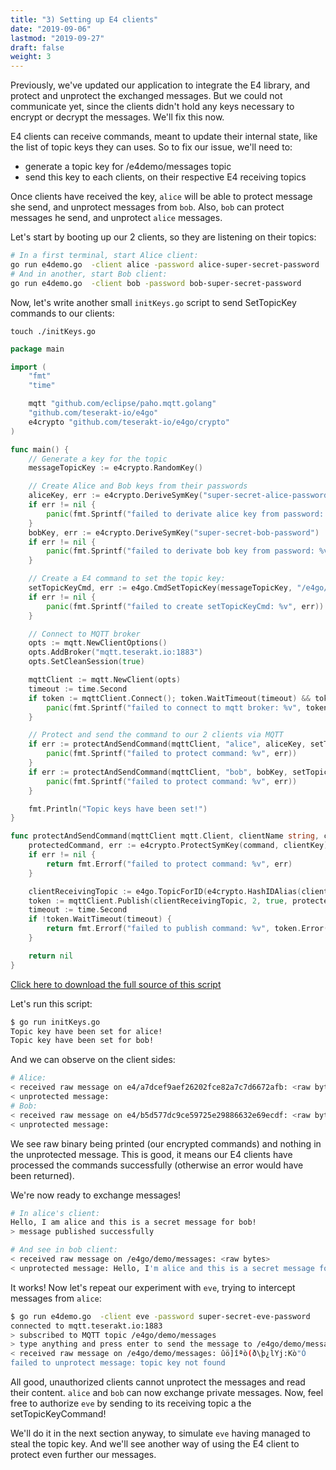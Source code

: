 ```yaml
---
title: "3) Setting up E4 clients"
date: "2019-09-06"
lastmod: "2019-09-27"
draft: false
weight: 3
---
```


Previously, we've updated our application to integrate the E4 library, and protect and unprotect the exchanged messages. But we could not communicate yet, since the clients didn't hold any keys necessary to encrypt or decrypt the messages. We'll fix this now.

E4 clients can receive commands, meant to update their internal state, like the list of topic keys they can uses. So to fix our issue, we'll need to:

* generate a topic key for /e4demo/messages topic
* send this key to each clients, on their respective E4 receiving topics

Once clients have received the key, `alice` will be able to protect message she send, and unprotect messages from `bob`. Also, `bob` can protect messages he send, and unprotect `alice` messages.


Let's start by booting up our 2 clients, so they are listening on their topics:
```bash
# In a first terminal, start Alice client:
go run e4demo.go  -client alice -password alice-super-secret-password
# And in another, start Bob client:
go run e4demo.go  -client bob -password bob-super-secret-password
```

Now, let's write another small `initKeys.go` script to send SetTopicKey commands to our clients:

```text
touch ./initKeys.go
```

```go
package main

import (
	"fmt"
	"time"

	mqtt "github.com/eclipse/paho.mqtt.golang"
	"github.com/teserakt-io/e4go"
	e4crypto "github.com/teserakt-io/e4go/crypto"
)

func main() {
	// Generate a key for the topic
	messageTopicKey := e4crypto.RandomKey()

	// Create Alice and Bob keys from their passwords
	aliceKey, err := e4crypto.DeriveSymKey("super-secret-alice-password")
	if err != nil {
		panic(fmt.Sprintf("failed to derivate alice key from password: %v", err))
	}
	bobKey, err := e4crypto.DeriveSymKey("super-secret-bob-password")
	if err != nil {
		panic(fmt.Sprintf("failed to derivate bob key from password: %v", err))
	}

	// Create a E4 command to set the topic key:
	setTopicKeyCmd, err := e4go.CmdSetTopicKey(messageTopicKey, "/e4go/demo/messages")
	if err != nil {
		panic(fmt.Sprintf("failed to create setTopicKeyCmd: %v", err))
	}

	// Connect to MQTT broker
	opts := mqtt.NewClientOptions()
	opts.AddBroker("mqtt.teserakt.io:1883")
	opts.SetCleanSession(true)

	mqttClient := mqtt.NewClient(opts)
	timeout := time.Second
	if token := mqttClient.Connect(); token.WaitTimeout(timeout) && token.Error() != nil {
		panic(fmt.Sprintf("failed to connect to mqtt broker: %v", token.Error()))
	}

	// Protect and send the command to our 2 clients via MQTT
	if err := protectAndSendCommand(mqttClient, "alice", aliceKey, setTopicKeyCmd); err != nil {
		panic(fmt.Sprintf("failed to protect command: %v", err))
	}
	if err := protectAndSendCommand(mqttClient, "bob", bobKey, setTopicKeyCmd); err != nil {
		panic(fmt.Sprintf("failed to protect command: %v", err))
	}

	fmt.Println("Topic keys have been set!")
}

func protectAndSendCommand(mqttClient mqtt.Client, clientName string, clientKey, command []byte) error {
	protectedCommand, err := e4crypto.ProtectSymKey(command, clientKey)
	if err != nil {
		return fmt.Errorf("failed to protect command: %v", err)
	}

	clientReceivingTopic := e4go.TopicForID(e4crypto.HashIDAlias(clientName))
	token := mqttClient.Publish(clientReceivingTopic, 2, true, protectedCommand)
	timeout := time.Second
	if !token.WaitTimeout(timeout) {
		return fmt.Errorf("failed to publish command: %v", token.Error())
	}

	return nil
}
```

[Click here to download the full source of this script](../initKeys-step3.go)

Let's run this script:
```bash
$ go run initKeys.go
Topic key have been set for alice!
Topic key have been set for bob!
```

And we can observe on the client sides:
```bash
# Alice:
< received raw message on e4/a7dcef9aef26202fce82a7c7d6672afb: <raw bytes>
< unprotected message:
# Bob:
< received raw message on e4/b5d577dc9ce59725e29886632e69ecdf: <raw bytes>
< unprotected message:
```

We see raw binary being printed (our encrypted commands) and nothing in the unprotected message. This is good, it means our E4 clients have processed the commands successfully (otherwise an error would have been returned).

We're now ready to exchange messages!
```bash
# In alice's client:
Hello, I am alice and this is a secret message for bob!
> message published successfully

# And see in bob client:
< received raw message on /e4go/demo/messages: <raw bytes>
< unprotected message: Hello, I'm alice and this is a secret message for bob!
```

It works! Now let's repeat our experiment with `eve`, trying to intercept messages from `alice`:
```bash
$ go run e4demo.go  -client eve -password super-secret-eve-password
connected to mqtt.teserakt.io:1883
> subscribed to MQTT topic /e4go/demo/messages
> type anything and press enter to send the message to /e4go/demo/messages:
< received raw message on /e4go/demo/messages: ûö]îªò(ð\þ¿lYj:Kò"Ó
failed to unprotect message: topic key not found
```

All good, unauthorized clients cannot unprotect the messages and read their content. `alice` and `bob` can now exchange private messages.
Now, feel free to authorize `eve` by sending to its receiving topic a the setTopicKeyCommand!

We'll do it in the next section anyway, to simulate `eve` having managed to steal the topic key. And we'll see another way of using the E4 client to protect even further our messages.

